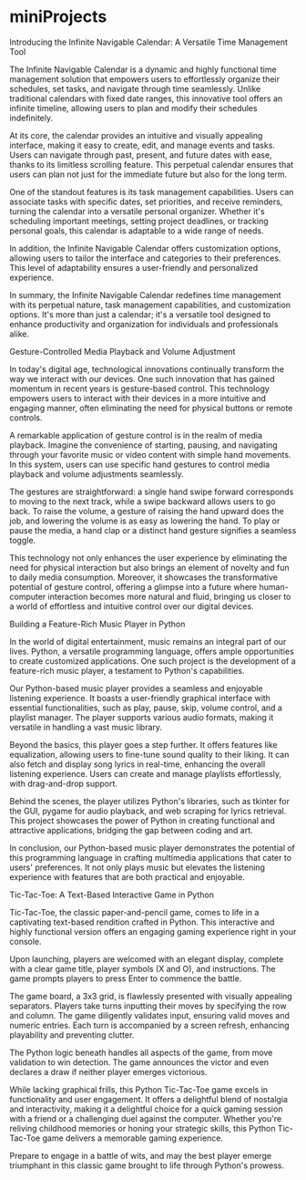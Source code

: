 # miniProjects

Introducing the Infinite Navigable Calendar: A Versatile Time Management Tool

The Infinite Navigable Calendar is a dynamic and highly functional time management solution that empowers users to effortlessly organize their schedules, set tasks, and navigate through time seamlessly. Unlike traditional calendars with fixed date ranges, this innovative tool offers an infinite timeline, allowing users to plan and modify their schedules indefinitely.

At its core, the calendar provides an intuitive and visually appealing interface, making it easy to create, edit, and manage events and tasks. Users can navigate through past, present, and future dates with ease, thanks to its limitless scrolling feature. This perpetual calendar ensures that users can plan not just for the immediate future but also for the long term.

One of the standout features is its task management capabilities. Users can associate tasks with specific dates, set priorities, and receive reminders, turning the calendar into a versatile personal organizer. Whether it's scheduling important meetings, setting project deadlines, or tracking personal goals, this calendar is adaptable to a wide range of needs.

In addition, the Infinite Navigable Calendar offers customization options, allowing users to tailor the interface and categories to their preferences. This level of adaptability ensures a user-friendly and personalized experience.

In summary, the Infinite Navigable Calendar redefines time management with its perpetual nature, task management capabilities, and customization options. It's more than just a calendar; it's a versatile tool designed to enhance productivity and organization for individuals and professionals alike.







Gesture-Controlled Media Playback and Volume Adjustment

In today's digital age, technological innovations continually transform the way we interact with our devices. One such innovation that has gained momentum in recent years is gesture-based control. This technology empowers users to interact with their devices in a more intuitive and engaging manner, often eliminating the need for physical buttons or remote controls.

A remarkable application of gesture control is in the realm of media playback. Imagine the convenience of starting, pausing, and navigating through your favorite music or video content with simple hand movements. In this system, users can use specific hand gestures to control media playback and volume adjustments seamlessly.

The gestures are straightforward: a single hand swipe forward corresponds to moving to the next track, while a swipe backward allows users to go back. To raise the volume, a gesture of raising the hand upward does the job, and lowering the volume is as easy as lowering the hand. To play or pause the media, a hand clap or a distinct hand gesture signifies a seamless toggle.

This technology not only enhances the user experience by eliminating the need for physical interaction but also brings an element of novelty and fun to daily media consumption. Moreover, it showcases the transformative potential of gesture control, offering a glimpse into a future where human-computer interaction becomes more natural and fluid, bringing us closer to a world of effortless and intuitive control over our digital devices.




Building a Feature-Rich Music Player in Python

In the world of digital entertainment, music remains an integral part of our lives. Python, a versatile programming language, offers ample opportunities to create customized applications. One such project is the development of a feature-rich music player, a testament to Python's capabilities.

Our Python-based music player provides a seamless and enjoyable listening experience. It boasts a user-friendly graphical interface with essential functionalities, such as play, pause, skip, volume control, and a playlist manager. The player supports various audio formats, making it versatile in handling a vast music library.

Beyond the basics, this player goes a step further. It offers features like equalization, allowing users to fine-tune sound quality to their liking. It can also fetch and display song lyrics in real-time, enhancing the overall listening experience. Users can create and manage playlists effortlessly, with drag-and-drop support.

Behind the scenes, the player utilizes Python's libraries, such as tkinter for the GUI, pygame for audio playback, and web scraping for lyrics retrieval. This project showcases the power of Python in creating functional and attractive applications, bridging the gap between coding and art.

In conclusion, our Python-based music player demonstrates the potential of this programming language in crafting multimedia applications that cater to users' preferences. It not only plays music but elevates the listening experience with features that are both practical and enjoyable.




Tic-Tac-Toe: A Text-Based Interactive Game in Python

Tic-Tac-Toe, the classic paper-and-pencil game, comes to life in a captivating text-based rendition crafted in Python. This interactive and highly functional version offers an engaging gaming experience right in your console.

Upon launching, players are welcomed with an elegant display, complete with a clear game title, player symbols (X and O), and instructions. The game prompts players to press Enter to commence the battle.

The game board, a 3x3 grid, is flawlessly presented with visually appealing separators. Players take turns inputting their moves by specifying the row and column. The game diligently validates input, ensuring valid moves and numeric entries. Each turn is accompanied by a screen refresh, enhancing playability and preventing clutter.

The Python logic beneath handles all aspects of the game, from move validation to win detection. The game announces the victor and even declares a draw if neither player emerges victorious.

While lacking graphical frills, this Python Tic-Tac-Toe game excels in functionality and user engagement. It offers a delightful blend of nostalgia and interactivity, making it a delightful choice for a quick gaming session with a friend or a challenging duel against the computer. Whether you're reliving childhood memories or honing your strategic skills, this Python Tic-Tac-Toe game delivers a memorable gaming experience.

Prepare to engage in a battle of wits, and may the best player emerge triumphant in this classic game brought to life through Python's prowess.
